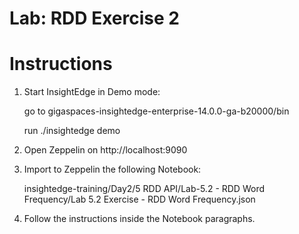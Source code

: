 # Lab: RDD Exercise 2

# Instructions

1. Start InsightEdge in Demo mode:

    go to gigaspaces-insightedge-enterprise-14.0.0-ga-b20000/bin

    run ./insightedge demo

2. Open Zeppelin on http://localhost:9090

3. Import to Zeppelin the following Notebook:

    insightedge-training/Day2/5 RDD API/Lab-5.2 - RDD Word Frequency/Lab 5.2 Exercise - RDD Word Frequency.json
    
4. Follow the instructions inside the Notebook paragraphs.
